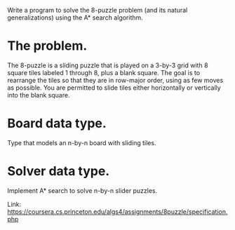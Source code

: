 Write a program to solve the 8-puzzle problem (and its natural generalizations) using the A* search algorithm.


# The problem. 

The 8-puzzle is a sliding puzzle that is played on a 3-by-3 grid with 8 square tiles labeled 1 through 8, plus a blank square. The goal is to rearrange the tiles so that they are in row-major order, using as few moves as possible. You are permitted to slide tiles either horizontally or vertically into the blank square.

# Board data type.  
Type that models an n-by-n board with sliding tiles.

# Solver data type. 
Implement A* search to solve n-by-n slider puzzles.

Link: https://coursera.cs.princeton.edu/algs4/assignments/8puzzle/specification.php